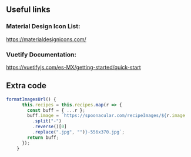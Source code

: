 ## Useful links

### Material Design Icon List:
https://materialdesignicons.com/

### Vuetify Documentation:
https://vuetifyjs.com/es-MX/getting-started/quick-start

## Extra code

```javascript
formatImagesUrl() {
      this.recipes = this.recipes.map(r => {
        const buff = { ...r };
        buff.image = `https://spoonacular.com/recipeImages/${r.image
          .split("-")
          .reverse()[0]
          .replace(".jpg", "")}-556x370.jpg`;
        return buff;
      });
    }
```